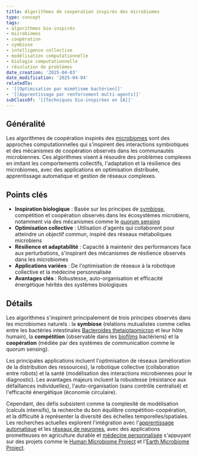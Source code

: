 ```yaml
---
title: Algorithmes de coopération inspirés des microbiomes
type: concept
tags:
- algorithmes bio-inspirés
- microbiomes
- coopération
- symbiose
- intelligence collective
- modélisation computationnelle
- biologie computationnelle
- résolution de problèmes
date_creation: '2025-04-03'
date_modification: '2025-04-04'
relatedTo:
- '[[Optimisation par mimétisme bactérien]]'
- '[[Apprentissage par renforcement multi-agents]]'
subClassOf: '[[Techniques bio-inspirées en IA]]'
---
```

## Généralité

Les algorithmes de coopération inspirés des [microbiomes](https://fr.wikipedia.org/wiki/Microbiote) sont des approches computationnelles qui s'inspirent des interactions symbiotiques et des mécanismes de coopération observés dans les communautés microbiennes. Ces algorithmes visent à résoudre des problèmes complexes en imitant les comportements collectifs, l'adaptation et la résilience des microbiomes, avec des applications en optimisation distribuée, apprentissage automatique et gestion de réseaux complexes.

## Points clés

- **Inspiration biologique** : Basée sur les principes de [symbiose](https://fr.wikipedia.org/wiki/Symbiose), compétition et coopération observés dans les écosystèmes microbiens, notamment via des mécanismes comme le [quorum sensing](https://fr.wikipedia.org/wiki/Quorum_sensing)
- **Optimisation collective** : Utilisation d'agents qui collaborent pour atteindre un objectif commun, inspiré des réseaux métaboliques microbiens
- **Résilience et adaptabilité** : Capacité à maintenir des performances face aux perturbations, s'inspirant des mécanismes de résilience observés dans les microbiomes
- **Applications variées** : De l'optimisation de réseaux à la robotique collective et la médecine personnalisée
- **Avantages clés** : Robustesse, auto-organisation et efficacité énergétique hérités des systèmes biologiques

## Détails

Les algorithmes s'inspirent principalement de trois principes observés dans les microbiomes naturels : la **symbiose** (relations mutualistes comme celles entre les bactéries intestinales [Bacteroides thetaiotaomicron](https://fr.wikipedia.org/wiki/Bacteroides) et leur hôte humain), la **compétition** (observable dans les [biofilms](https://fr.wikipedia.org/wiki/Biofilm) bactériens) et la **coopération** (médiée par des systèmes de communication comme le quorum sensing).

Les principales applications incluent l'optimisation de réseaux (amélioration de la distribution des ressources), la robotique collective (collaboration entre robots) et la santé (modélisation des interactions microbiennes pour le diagnostic). Les avantages majeurs incluent la robustesse (résistance aux défaillances individuelles), l'auto-organisation (sans contrôle centralisé) et l'efficacité énergétique (économie circulaire).

Cependant, des défis subsistent comme la complexité de modélisation (calculs intensifs), la recherche du bon équilibre compétition-coopération, et la difficulté à représenter la diversité des échelles temporelles/spatiales. Les recherches actuelles explorent l'intégration avec l'[apprentissage automatique](https://fr.wikipedia.org/wiki/Apprentissage_automatique) et les [réseaux de neurones](https://fr.wikipedia.org/wiki/R%C3%A9seau_de_neurones_artificiels), avec des applications prometteuses en agriculture durable et [médecine personnalisée](https://fr.wikipedia.org/wiki/M%C3%A9decine_personnalis%C3%A9e) s'appuyant sur des projets comme le [Human Microbiome Project](https://fr.wikipedia.org/wiki/Human_Microbiome_Project) et l'[Earth Microbiome Project](https://fr.wikipedia.org/wiki/Earth_Microbiome_Project).